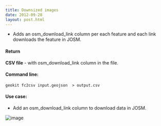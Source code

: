```yaml
---
title: Downsized images
date: 2012-09-28
layout: post.html
---
```


- Adds an osm_download_link column per each feature and each link downloads the feature in JOSM.

#### Return

**CSV file** - with osm_download_link column in the file.

#### Command line:

```geokit fc2csv input.geojson  > output.csv```

#### Use case:

- Add an osm_download_link column to download data in JOSM.

![image](https://user-images.githubusercontent.com/19536044/46218645-c6f78680-c30a-11e8-940e-b9bf3a2c8a70.png)